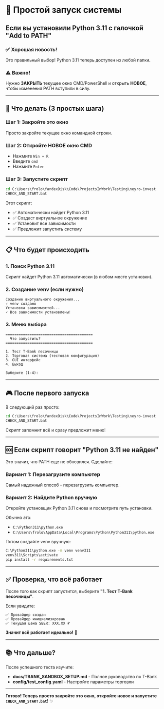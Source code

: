 # 🚀 Простой запуск системы

## Если вы установили Python 3.11 с галочкой "Add to PATH"

### ✅ Хорошая новость!
Это правильный выбор! Python 3.11 теперь доступен из любой папки.

### ⚠️ Важно!
Нужно **ЗАКРЫТЬ** текущее окно CMD/PowerShell и открыть **НОВОЕ**, чтобы изменения PATH вступили в силу.

---

## 🎯 Что делать (3 простых шага)

### Шаг 1: Закройте это окно
Просто закройте текущее окно командной строки.

### Шаг 2: Откройте НОВОЕ окно CMD
- Нажмите `Win + R`
- Введите `cmd`
- Нажмите `Enter`

### Шаг 3: Запустите скрипт
```cmd
cd C:\Users\frolo\YandexDisk\Code\ProjectsInWork\Testing\neyro-invest
CHECK_AND_START.bat
```

Этот скрипт:
- ✅ Автоматически найдет Python 3.11
- ✅ Создаст виртуальное окружение
- ✅ Установит все зависимости
- ✅ Предложит запустить систему

---

## 📋 Что будет происходить

### 1. Поиск Python 3.11
Скрипт найдет Python 3.11 автоматически (в любом месте установки).

### 2. Создание venv (если нужно)
```
Создание виртуального окружения...
✓ venv создано
Установка зависимостей...
✓ Все зависимости установлены!
```

### 3. Меню выбора
```
========================================
  Что запустить?
========================================

1. Тест T-Bank песочницы
2. Торговая система (тестовая конфигурация)
3. GUI интерфейс
4. Выход

Выберите (1-4):
```

---

## 🎮 После первого запуска

В следующий раз просто:

```cmd
cd C:\Users\frolo\YandexDisk\Code\ProjectsInWork\Testing\neyro-invest
CHECK_AND_START.bat
```

Скрипт запомнит всё и сразу предложит меню!

---

## 🆘 Если скрипт говорит "Python 3.11 не найден"

Это значит, что PATH еще не обновился. Сделайте:

### Вариант 1: Перезагрузите компьютер
Самый надежный способ - перезагрузить компьютер.

### Вариант 2: Найдите Python вручную
Откройте установщик Python 3.11 снова и посмотрите путь установки.

Обычно это:
- `C:\Python311\python.exe`
- `C:\Users\frolo\AppData\Local\Programs\Python\Python311\python.exe`

Потом создайте venv вручную:
```cmd
C:\Python311\python.exe -m venv venv311
venv311\Scripts\activate
pip install -r requirements.txt
```

---

## ✅ Проверка, что всё работает

После того как скрипт запустится, выберите **"1. Тест T-Bank песочницы"**.

Если увидите:
```
✅ Провайдер создан
✅ Провайдер инициализирован
✅ Текущая цена SBER: XXX.XX ₽
```

**Значит всё работает идеально!** 🎉

---

## 📚 Что дальше?

После успешного теста изучите:
- **docs/TBANK_SANDBOX_SETUP.md** - Полное руководство по T-Bank
- **config/test_config.yaml** - Настройте параметры торговли

---

**Готово! Теперь просто закройте это окно, откройте новое и запустите `CHECK_AND_START.bat`!** ✨


